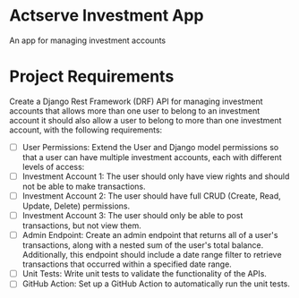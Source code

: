 # Actserve Investment App
An app for managing investment accounts

# Project Requirements

Create a Django Rest Framework (DRF) API for managing investment accounts that allows more than one user to belong to an investment account it should also allow a user to belong to more than one investment account, with the following requirements:
- [ ] User Permissions: Extend the User and Django model permissions so that a user can have multiple investment accounts, each with different levels of access:
- [ ] Investment Account 1: The user should only have view rights and should not be able to make transactions.
- [ ] Investment Account 2: The user should have full CRUD (Create, Read, Update, Delete) permissions.
- [ ] Investment Account 3: The user should only be able to post transactions, but not view them.
- [ ] Admin Endpoint: Create an admin endpoint that returns all of a user's transactions, along with a nested sum of the user's total balance. Additionally, this endpoint should include a date range filter to retrieve transactions that occurred within a specified date range.
- [ ] Unit Tests: Write unit tests to validate the functionality of the APIs.
- [ ] GitHub Action: Set up a GitHub Action to automatically run the unit tests.